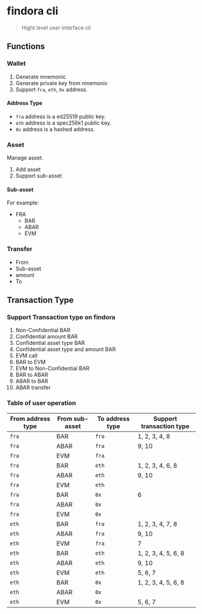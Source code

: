 # findora cli

> Hight level user interface cli

## Functions

### Wallet

1. Generate mnemonic
2. Generate private key from mnemonic
3. Support `fra`, `eth`, `0x` address.

#### Address Type

- `fra` address is a ed25519 public key.
- `eth` address is a spec256k1 public key.
- `0x` address is a hashed address.

### Asset

Manage asset.

1. Add asset
2. Support sub-asset

#### Sub-asset

For example:

- FRA
   - BAR
   - ABAR
   - EVM

### Transfer

- From
- Sub-asset
- amount
- To


## Transaction Type

### Support Transaction type on findora

1. Non-Confidential BAR
2. Confidential amount BAR
3. Confidential asset type BAR
4. Confidential asset type and amount BAR
5. EVM call
6. BAR to EVM
7. EVM to Non-Confidential BAR
8. BAR to ABAR
9. ABAR to BAR
10. ABAR transfer

### Table of user operation

| From address type | From sub-asset | To address type | Support transaction type |
| - | - | - | - |
| `fra` | BAR | `fra` | 1, 2, 3, 4, 8 |
| `fra` | ABAR | `fra` | 9, 10 |
| `fra` | EVM | `fra` | |
| `fra` | BAR | `eth` | 1, 2, 3, 4, 6, 8 |
| `fra` | ABAR | `eth` | 9, 10 |
| `fra` | EVM | `eth` | |
| `fra` | BAR | `0x` | 6 |
| `fra` | ABAR | `0x` | |
| `fra` | EVM | `0x` | |
| `eth` | BAR | `fra` | 1, 2, 3, 4, 7, 8 |
| `eth` | ABAR | `fra` | 9, 10 |
| `eth` | EVM | `fra` | 7 |
| `eth` | BAR | `eth` | 1, 2, 3, 4, 5, 6, 8 |
| `eth` | ABAR | `eth` | 9, 10 |
| `eth` | EVM | `eth` | 5, 6, 7 |
| `eth` | BAR | `0x` | 1, 2, 3, 4, 5, 6, 8 |
| `eth` | ABAR | `0x` | |
| `eth` | EVM | `0x` | 5, 6, 7 |




